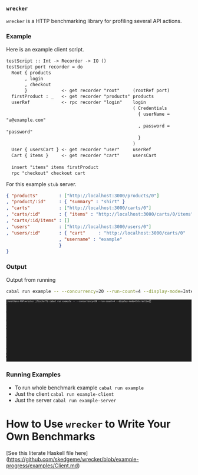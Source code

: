 ### `wrecker`
`wrecker` is a HTTP benchmarking library for profiling several API actions.

### Example

Here is an example client script.

```
testScript :: Int -> Recorder -> IO ()
testScript port recorder = do
  Root { products
       , login
       , checkout
       }             <- get recorder "root"     (rootRef port)
  firstProduct : _   <- get recorder "products" products
  userRef            <- rpc recorder "login"    login
                                                ( Credentials
                                                  { userName = "a@example.com"
                                                  , password = "password"
                                                  }
                                                )
  User { usersCart } <- get recorder "user"     userRef
  Cart { items }     <- get recorder "cart"     usersCart

  insert "items" items firstProduct
  rpc "checkout" checkout cart
```

For this example `stub` server.

```json
{ "products"        : ["http://localhost:3000/products/0"]
, "product/:id"     : { "summary" : "shirt" }
, "carts"           : ["http://localhost:3000/carts/0"]
, "carts/:id"       : { "items" : "http://localhost:3000/carts/0/items" }
, "carts/:id/items" : []
, "users"           : ["http://localhost:3000/users/0"]
, "users/:id"       : { "cart"     : "http://localhost:3000/carts/0"
                    , "username" : "example"
                    }
}
```

### Output

Output from running

```bash
cabal run example -- --concurrency=20 --run-count=4 --display-mode=Interactive
```

![Example terminal output](/examples/example.gif?raw=true "Example Terminal Output")


### Running Examples
 - To run whole benchmark example `cabal run example`
 - Just the client `cabal run example-client `
 - Just the server `cabal run example-server`

# How to Use `wrecker` to Write Your Own Benchmarks

[See this literate Haskell file here] (https://github.com/skedgeme/wrecker/blob/example-progress/examples/Client.md)
